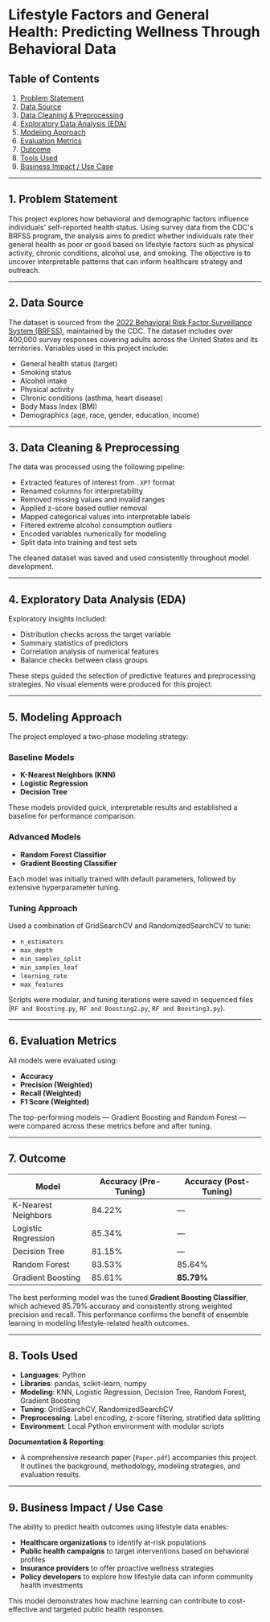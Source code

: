 # **Lifestyle Factors and General Health: Predicting Wellness Through Behavioral Data**

## **Table of Contents**
1. [Problem Statement](#1-problem-statement)  
2. [Data Source](#2-data-source)  
3. [Data Cleaning & Preprocessing](#3-data-cleaning--preprocessing)  
4. [Exploratory Data Analysis (EDA)](#4-exploratory-data-analysis-eda)  
5. [Modeling Approach](#5-modeling-approach)  
6. [Evaluation Metrics](#6-evaluation-metrics)  
7. [Outcome](#7-outcome)  
8. [Tools Used](#8-tools-used)  
9. [Business Impact / Use Case](#9-business-impact--use-case)

---

## **1. Problem Statement**  
This project explores how behavioral and demographic factors influence individuals' self-reported health status. Using survey data from the CDC's BRFSS program, the analysis aims to predict whether individuals rate their general health as poor or good based on lifestyle factors such as physical activity, chronic conditions, alcohol use, and smoking. The objective is to uncover interpretable patterns that can inform healthcare strategy and outreach.

---

## **2. Data Source**  
The dataset is sourced from the [2022 Behavioral Risk Factor Surveillance System (BRFSS)](https://www.cdc.gov/brfss/annual_data/annual_2022.html), maintained by the CDC. The dataset includes over 400,000 survey responses covering adults across the United States and its territories. Variables used in this project include:

- General health status (target)  
- Smoking status  
- Alcohol intake  
- Physical activity  
- Chronic conditions (asthma, heart disease)  
- Body Mass Index (BMI)  
- Demographics (age, race, gender, education, income)

---

## **3. Data Cleaning & Preprocessing**  
The data was processed using the following pipeline:

- Extracted features of interest from `.XPT` format  
- Renamed columns for interpretability  
- Removed missing values and invalid ranges  
- Applied z-score based outlier removal  
- Mapped categorical values into interpretable labels  
- Filtered extreme alcohol consumption outliers  
- Encoded variables numerically for modeling  
- Split data into training and test sets

The cleaned dataset was saved and used consistently throughout model development.

---

## **4. Exploratory Data Analysis (EDA)**  
Exploratory insights included:

- Distribution checks across the target variable  
- Summary statistics of predictors  
- Correlation analysis of numerical features  
- Balance checks between class groups  

These steps guided the selection of predictive features and preprocessing strategies. No visual elements were produced for this project.

---

## **5. Modeling Approach**

The project employed a two-phase modeling strategy:

### **Baseline Models**
- **K-Nearest Neighbors (KNN)**  
- **Logistic Regression**  
- **Decision Tree**

These models provided quick, interpretable results and established a baseline for performance comparison.

### **Advanced Models**
- **Random Forest Classifier**  
- **Gradient Boosting Classifier**

Each model was initially trained with default parameters, followed by extensive hyperparameter tuning.

### **Tuning Approach**
Used a combination of GridSearchCV and RandomizedSearchCV to tune:

- `n_estimators`  
- `max_depth`  
- `min_samples_split`  
- `min_samples_leaf`  
- `learning_rate`  
- `max_features`

Scripts were modular, and tuning iterations were saved in sequenced files (`RF and Boosting.py`, `RF and Boosting2.py`, `RF and Boosting3.py`).

---

## **6. Evaluation Metrics**

All models were evaluated using:

- **Accuracy**  
- **Precision (Weighted)**  
- **Recall (Weighted)**  
- **F1 Score (Weighted)**

The top-performing models — Gradient Boosting and Random Forest — were compared across these metrics before and after tuning.

---

## **7. Outcome**

| Model                  | Accuracy (Pre-Tuning) | Accuracy (Post-Tuning) |
|------------------------|-----------------------|-------------------------|
| K-Nearest Neighbors    | 84.22%                | —                       |
| Logistic Regression    | 85.34%                | —                       |
| Decision Tree          | 81.15%                | —                       |
| Random Forest          | 83.53%                | 85.64%                  |
| Gradient Boosting      | 85.61%                | **85.79%**              |

The best performing model was the tuned **Gradient Boosting Classifier**, which achieved 85.79% accuracy and consistently strong weighted precision and recall. This performance confirms the benefit of ensemble learning in modeling lifestyle-related health outcomes.

---

## **8. Tools Used**

- **Languages**: Python  
- **Libraries**: pandas, scikit-learn, numpy  
- **Modeling**: KNN, Logistic Regression, Decision Tree, Random Forest, Gradient Boosting  
- **Tuning**: GridSearchCV, RandomizedSearchCV  
- **Preprocessing**: Label encoding, z-score filtering, stratified data splitting  
- **Environment**: Local Python environment with modular scripts  

**Documentation & Reporting**:
- A comprehensive research paper (`Paper.pdf`) accompanies this project. It outlines the background, methodology, modeling strategies, and evaluation results.

---

## **9. Business Impact / Use Case**

The ability to predict health outcomes using lifestyle data enables:

- **Healthcare organizations** to identify at-risk populations  
- **Public health campaigns** to target interventions based on behavioral profiles  
- **Insurance providers** to offer proactive wellness strategies  
- **Policy developers** to explore how lifestyle data can inform community health investments  

This model demonstrates how machine learning can contribute to cost-effective and targeted public health responses.
